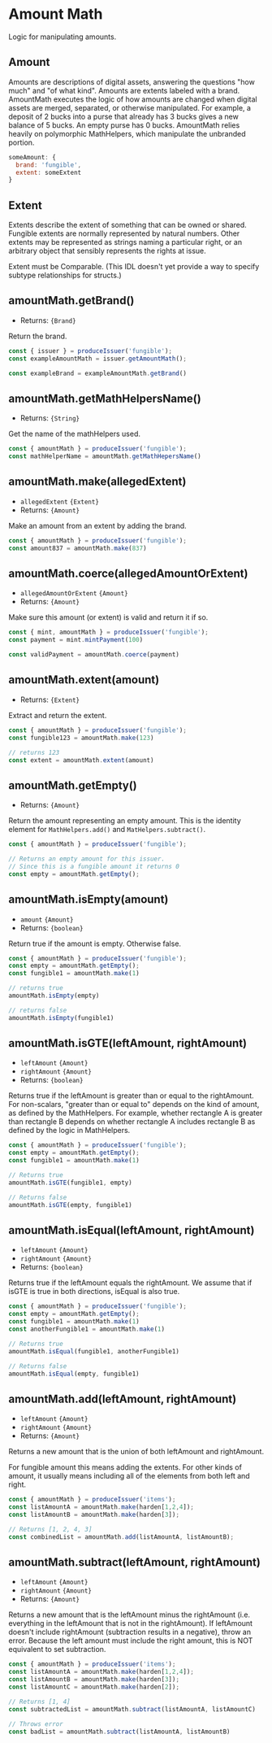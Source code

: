 # Amount Math

Logic for manipulating amounts.

## Amount

Amounts are descriptions of digital assets, answering the questions "how much" and "of what kind". Amounts are extents labeled with a brand. AmountMath executes the logic of how amounts are changed when digital assets are merged, separated, or otherwise manipulated. For example, a deposit of 2 bucks into a purse that already has 3 bucks gives a new balance of 5 bucks. An empty purse has 0 bucks. AmountMath relies heavily on polymorphic MathHelpers, which manipulate the unbranded portion.

```js
someAmount: {
  brand: 'fungible',
  extent: someExtent
}
```

## Extent

Extents describe the extent of something that can be owned or shared. Fungible extents are normally represented by natural numbers. Other extents may be represented as strings naming a particular right, or an arbitrary object that sensibly represents the rights at issue.

Extent must be Comparable. (This IDL doesn't yet provide a way to specify subtype relationships for structs.)

## amountMath.getBrand()
- Returns: `{Brand}`

Return the brand.

```js
const { issuer } = produceIssuer('fungible');
const exampleAmountMath = issuer.getAmountMath();

const exampleBrand = exampleAmountMath.getBrand()
```

## amountMath.getMathHelpersName()
- Returns: `{String}`

Get the name of the mathHelpers used.

```js
const { amountMath } = produceIssuer('fungible');
const mathHelperName = amountMath.getMathHepersName()
```

## amountMath.make(allegedExtent)

- `allegedExtent` `{Extent}`
- Returns: `{Amount}`

Make an amount from an extent by adding the brand.

```js
const { amountMath } = produceIssuer('fungible');
const amount837 = amountMath.make(837)
```

## amountMath.coerce(allegedAmountOrExtent)
- `allegedAmountOrExtent` `{Amount}`
- Returns: `{Amount}`

Make sure this amount (or extent) is valid and return it if so.

```js
const { mint, amountMath } = produceIssuer('fungible');
const payment = mint.mintPayment(100)

const validPayment = amountMath.coerce(payment)
```

## amountMath.extent(amount)
- Returns: `{Extent}`

Extract and return the extent.

```js
const { amountMath } = produceIssuer('fungible');
const fungible123 = amountMath.make(123)

// returns 123
const extent = amountMath.extent(amount)
```

## amountMath.getEmpty()
- Returns: `{Amount}`

Return the amount representing an empty amount. This is the identity element for `MathHelpers.add()` and `MatHelpers.subtract()`.

```js
const { amountMath } = produceIssuer('fungible');

// Returns an empty amount for this issuer.
// Since this is a fungible amount it returns 0
const empty = amountMath.getEmpty();
```

## amountMath.isEmpty(amount)
- `amount` `{Amount}`
- Returns: `{boolean}`

Return true if the amount is empty. Otherwise false.

```js
const { amountMath } = produceIssuer('fungible');
const empty = amountMath.getEmpty();
const fungible1 = amountMath.make(1)

// returns true
amountMath.isEmpty(empty)

// returns false
amountMath.isEmpty(fungible1)
```

## amountMath.isGTE(leftAmount, rightAmount)
- `leftAmount` `{Amount}`
- `rightAmount` `{Amount}`
- Returns: `{boolean}`

Returns true if the leftAmount is greater than or equal to the rightAmount. For non-scalars, "greater than or equal to" depends on the kind of amount, as defined by the MathHelpers. For example, whether rectangle A is greater than rectangle B depends on whether rectangle A includes rectangle B as defined by the logic in MathHelpers.

```js
const { amountMath } = produceIssuer('fungible');
const empty = amountMath.getEmpty();
const fungible1 = amountMath.make(1)

// Returns true
amountMath.isGTE(fungible1, empty)

// Returns false
amountMath.isGTE(empty, fungible1)
```

## amountMath.isEqual(leftAmount, rightAmount)
- `leftAmount` `{Amount}`
- `rightAmount` `{Amount}`
- Returns: `{boolean}`

Returns true if the leftAmount equals the rightAmount. We assume that if isGTE is true in both directions, isEqual is also true.

```js
const { amountMath } = produceIssuer('fungible');
const empty = amountMath.getEmpty();
const fungible1 = amountMath.make(1)
const anotherFungible1 = amountMath.make(1)

// Returns true
amountMath.isEqual(fungible1, anotherFungible1)

// Returns false
amountMath.isEqual(empty, fungible1)
```

## amountMath.add(leftAmount, rightAmount)
- `leftAmount` `{Amount}`
- `rightAmount` `{Amount}`
- Returns: `{Amount}`

Returns a new amount that is the union of both leftAmount and rightAmount.

For fungible amount this means adding the extents. For other kinds of amount, it usually means including all of the elements from both left and right.

```js
const { amountMath } = produceIssuer('items');
const listAmountA = amountMath.make(harden[1,2,4]);
const listAmountB = amountMath.make(harden[3]);

// Returns [1, 2, 4, 3]
const combinedList = amountMath.add(listAmountA, listAmountB);
```

## amountMath.subtract(leftAmount, rightAmount)
- `leftAmount` `{Amount}`
- `rightAmount` `{Amount}`
- Returns: `{Amount}`

Returns a new amount that is the leftAmount minus the rightAmount (i.e. everything in the leftAmount that is not in the rightAmount). If leftAmount doesn't include rightAmount (subtraction results in a negative), throw  an error. Because the left amount must include the right amount, this is NOT equivalent to set subtraction.

```js
const { amountMath } = produceIssuer('items');
const listAmountA = amountMath.make(harden[1,2,4]);
const listAmountB = amountMath.make(harden[3]);
const listAmountC = amountMath.make(harden[2]);

// Returns [1, 4]
const subtractedList = amountMath.subtract(listAmountA, listAmountC)

// Throws error
const badList = amountMath.subtract(listAmountA, listAmountB)
```
